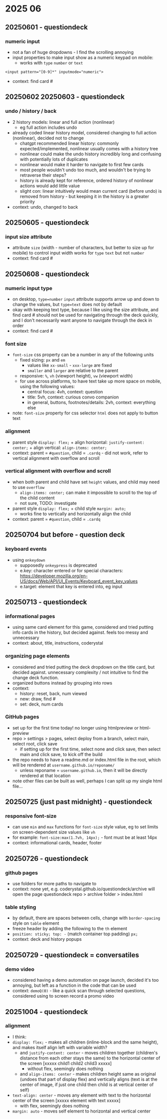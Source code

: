 # 2025 06
## 20250601 - questiondeck
### numeric input
* not a fan of huge dropdowns - I find the scrolling annoying
* input properties to make input show as a numeric keypad on mobile:
  * works with `type` `number` or `text`  
```
<input pattern="[0-9]*" inputmode="numeric">
```
* context: find card #
## 20250602 20250603 - questiondeck
### undo / history / back
* 2 history models: linear and full action (nonlinear)
  * eg full action includes undo
* already coded linear history model, considered changing to full action (nonlinear), decided not to change
  * chatgpt recommended linear history: commonly expected/implemented, nonlinear usually comes with a history tree
  * nonlinear could make the undo history incredibly long and confusing with potentially lots of duplicates
  * nonlinear would make it harder to navigate to first few cards
  * most people wouldn't undo too much, and wouldn't be trying to retraverse their steps?
  * history is already kept for reference, ordered history of nonlinear actions would add little value
  * slight con: linear intuitively would mean current card (before undo) is removed from history - but keeping it in the history is a greater priority
* context: undo, changed to back
## 20250605 - questiondeck
### input size attribute
* attribute `size` (width - number of characters, but better to size up for mobile) to control input width works for `type` `text` but not `number`
* context: find card #
## 20250608 - questiondeck
### numeric input type
* on desktop, `type=number` `input` attribute supports arrow up and down to change the values, but `type=text` does not by default
* okay with keeping text type, because I like using the size attribute, and find card # should not be used for navigating through the deck quickly, and I don't necessarily want anyone to navigate through the deck in order
* context: find card #
### font size
* `font-size` css property can be a number in any of the following units
  * fixed sizing: `px` and `em`
    * values like `xx-small` - `xxx-large` are fixed
    * `smaller` and `larger` are relative to the parent
  * responsive: `%`, `vh` (viewport height), `vw` (viewport width)
  * for use across platforms, to have text take up more space on mobile, using the following values:
    * central focus: 4vh, context: question
    * title: 5vh, context: curious convo companion
    * in general, buttons, footnotes/details: 2vh, context: everything else
* note: `font-size` property for css selector `html` does not apply to button text
### alignment
* parent style `display: flex;` + align horizontal: `justify-content: center;` + align vertical: `align-items: center;`
* context: parent = `#question`, child = `.cardq` - did not work, refer to vertical alignment with overflow and scroll
### vertical alignment with overflow and scroll
* when both parent and child have set `height` values, and child may need to use `overflow`
  * `align-items: center;` can make it impossible to scroll to the top of the child content
  * not sure, TODO: investigate
* parent style `display: flex;` + child style `margin: auto;`
  * works fine to vertically and horizontally align the child
* context: parent = `#question`, child = `.cardq`
## 20250704 but before - question deck
### keyboard events
* using `onkeydown`
  * supposedly `onkeypress` is deprecated
  * e.key: character entered or for special characters: https://developer.mozilla.org/en-US/docs/Web/API/UI_Events/Keyboard_event_key_values
  * e.target: element that key is entered into, eg input
## 20250713 - questiondeck
### informational pages
* using same card element for this game, considered and tried putting info cards in the history, but decided against. feels too messy and unnecessary
* context: about, title, instructions, coderystal
### organizing page elements
* considered and tried putting the deck dropdown on the title card, but decided against. unnecessary complexity / not intuitive to find the change deck function.
* organized buttons instead by grouping into rows
* context:
  * history: reset, back, num viewed
  * new: draw, find #
  * set: deck, num cards
### GitHub pages
* set up for the first time today! no longer using htmlpreview or html-preview
* repo > settings > pages, select deploy from a branch, select main, select root, click save
  * if setting up for the first time, select none and click save, then select main and click save, to kick off the build
* the repo needs to have a readme.md or index.html file in the root, which will be rendered at `username.github.io/reponame/`
  * unless reponame = `username.github.io`, then it will be directly rendered at that location
* note other files can be built as well, perhaps I can split up my single html file...
## 20250725 (just past midnight) - questiondeck
### responsive font-size
* can use `min` and `max` functions for `font-size` style value, eg to set limits on screen-dependent size values like `vh`
* for example: `font-size:max(1.7vh, 14px);` - font must be at least 14px
* context: informational cards, header, footer
## 20250726 - questiondeck
### github pages
* use folders for more paths to navigate to
* context: none yet, e.g. coderystal.github.io/questiondeck/archive will open the page questiondeck repo > archive folder > index.html
### table styling
* by default, there are spaces between cells, change with `border-spacing` style on `table` element
* freeze header by adding the following to the `th` element
* `position: sticky; top: -` (match container top padding) `px;`
* context: deck and history popups
## 20250729 - questiondeck = conversatiles
### demo video
* considered having a demo automation on page launch, decided it's too annoying, but left as a function in the code that can be used
* context: `demoQ(0)` - like a quick scan through selected questions, considered using to screen record a promo video
## 20251004 - questiondeck
### alignment
* I think:
* `display: flex;` - makes all children (inline-block and the same height), and makes itself align left with variable width?
  * and `justify-content: center` - moves children together (children's distance from each other stays the same) to the horizontal center of the screen [xxxxx child1 child2 child3 xxxxx]
    * without flex, seemingly does nothing
  * and `align-items: center` - makes children height same as original (undoes that part of display flex) and vertically aligns (text is at the center of image, if just one child then child is at vertical center of self)
* `text-align: center` - moves any element with text to the horizontal center of the screen [xxxxx element with text xxxxx]
  * with flex, seemingly does nothing
* `margin: auto` - moves self element to horizontal and vertical center
